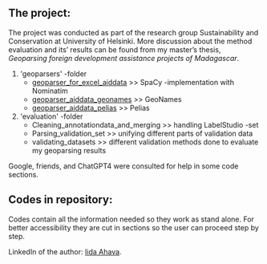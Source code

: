## The project:
The project was conducted as part of the research group Sustainability and Conservation at University of Helsinki. 
More discussion about the method evaluation and its’ results can be found from my master’s thesis,
*Geoparsing foreign development assistance projects of Madagascar*. 

1. 'geoparsers' -folder
     - [geoparser_for_excel_aiddata](https://github.com/ilsteri/AidData_geoparser/blob/main/geoparsers/geoparser_for_aiddata_SpaCy_Nominatim.ipynb) >> SpaCy -implementation with Nominatim
     - [geoparser_aiddata_geonames](https://github.com/ilsteri/AidData_geoparser/blob/main/geoparsers/geoparser_for_aiddata_geonames.ipynb) >> GeoNames
     - [geoparser_aiddata_pelias](https://github.com/ilsteri/AidData_geoparser/blob/main/geoparsers/geoparser_for_aiddata_pelias.ipynb) >> Pelias
2. 'evaluation' -folder
     - Cleaning_annotationdata_and_merging >> handling LabelStudio -set
     - Parsing_validation_set >> unifying different parts of validation data
     - validating_datasets >> different validation methods done to evaluate my geoparsing results


Google, friends, and ChatGPT4 were consulted for help in some code sections.

## Codes in repository:
Codes contain all the information needed so they work as stand alone. For better accessibility they are cut in sections so the user can proceed step by step.


LinkedIn of the author:
[Iida Ahava](https://www.linkedin.com/in/iida-ahava/).
